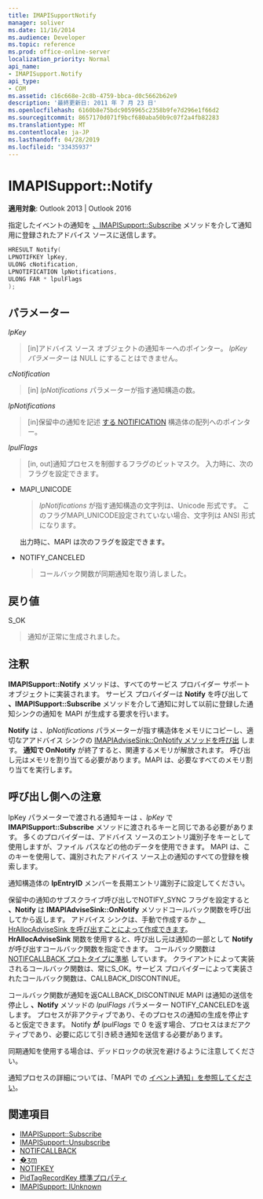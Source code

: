 ```yaml
---
title: IMAPISupportNotify
manager: soliver
ms.date: 11/16/2014
ms.audience: Developer
ms.topic: reference
ms.prod: office-online-server
localization_priority: Normal
api_name:
- IMAPISupport.Notify
api_type:
- COM
ms.assetid: c16c668e-2c8b-4759-bbca-d0c5662b62e9
description: '最終更新日: 2011 年 7 月 23 日'
ms.openlocfilehash: 6160b8e75bdc9059965c2358b9fe7d296e1f66d2
ms.sourcegitcommit: 8657170d071f9bcf680aba50b9c07f2a4fb82283
ms.translationtype: MT
ms.contentlocale: ja-JP
ms.lasthandoff: 04/28/2019
ms.locfileid: "33435937"
---
```

# <a name="imapisupportnotify"></a>IMAPISupport::Notify

**適用対象**: Outlook 2013 | Outlook 2016 
  
指定したイベントの通知を [、IMAPISupport::Subscribe](imapisupport-subscribe.md) メソッドを介して通知用に登録されたアドバイス ソースに送信します。 
  
```cpp
HRESULT Notify(
LPNOTIFKEY lpKey,
ULONG cNotification,
LPNOTIFICATION lpNotifications,
ULONG FAR * lpulFlags
);
```

## <a name="parameters"></a>パラメーター

_lpKey_
  
> [in]アドバイス ソース オブジェクトの通知キーへのポインター。 _lpKey パラメーター_ は NULL にすることはできません。 
    
_cNotification_
  
> [in]  _lpNotifications_ パラメーターが指す通知構造の数。 
    
_lpNotifications_
  
> [in]保留中の通知を記述 [する NOTIFICATION](notification.md) 構造体の配列へのポインター。 
    
_lpulFlags_
  
> [in, out]通知プロセスを制御するフラグのビットマスク。 入力時に、次のフラグを設定できます。
    
  - MAPI_UNICODE 
    
    > _lpNotifications_ が指す通知構造の文字列は、Unicode 形式です。 このフラグMAPI_UNICODE設定されていない場合、文字列は ANSI 形式になります。 

    出力時に、MAPI は次のフラグを設定できます。
        
  - NOTIFY_CANCELED 
    
    > コールバック関数が同期通知を取り消しました。
    
## <a name="return-value"></a>戻り値

S_OK 
  
> 通知が正常に生成されました。
    
## <a name="remarks"></a>注釈

**IMAPISupport::Notify** メソッドは、すべてのサービス プロバイダー サポート オブジェクトに実装されます。 サービス プロバイダーは **Notify** を呼び出して **、IMAPISupport::Subscribe** メソッドを介して通知に対して以前に登録した通知シンクの通知を MAPI が生成する要求を行います。 
  
**Notify** は  _、lpNotifications_ パラメーターが指す構造体をメモリにコピーし、適切なアアドバイス シンクの [IMAPIAdviseSink::OnNotify メソッドを呼び出](imapiadvisesink-onnotify.md) します。 **通知で OnNotify** が終了すると、関連するメモリが解放されます。 呼び出し元はメモリを割り当てる必要があります。MAPI は、必要なすべてのメモリ割り当てを実行します。 
  
## <a name="notes-to-callers"></a>呼び出し側への注意

lpKey パラメーターで渡される通知キーは _、lpKey_ で **IMAPISupport::Subscribe** メソッドに渡されるキーと同じである必要があります。  多くのプロバイダーは、アドバイス ソースのエントリ識別子をキーとして使用しますが、ファイル パスなどの他のデータを使用できます。 MAPI は、このキーを使用して、識別されたアドバイス ソース上の通知のすべての登録を検索します。 
  
通知構造体の **lpEntryID** メンバーを長期エントリ識別子に設定してください。 
  
保留中の通知のサブスクライブ呼び出しでNOTIFY_SYNC フラグを設定すると **、Notify** は **IMAPIAdviseSink::OnNotify** メソッドコールバック関数を呼び出してから返します。 アドバイス シンクは、手動で作成するか [、HrAllocAdviseSink を呼び出すことによって作成できます](hrallocadvisesink.md)。 **HrAllocAdviseSink** 関数を使用すると、呼び出し元は通知の一部として **Notify** が呼び出すコールバック関数を指定できます。 コールバック関数は [NOTIFCALLBACK プロトタイプに準拠](notifcallback.md) しています。 クライアントによって実装されるコールバック関数は、常にS_OK。サービス プロバイダーによって実装されたコールバック関数は、CALLBACK_DISCONTINUE。 
  
コールバック関数が通知を返CALLBACK_DISCONTINUE MAPI は通知の送信を停止し **、Notify** メソッドの  _lpulFlags_ パラメーター NOTIFY_CANCELEDを返します。 プロセスが非アクティブであり、そのプロセスの通知の生成を停止すると仮定できます。 Notify **が**  _lpulFlags_ で 0 を返す場合、プロセスはまだアクティブであり、必要に応じて引き続き通知を送信する必要があります。
  
同期通知を使用する場合は、デッドロックの状況を避けるように注意してください。
  
通知プロセスの詳細については、「MAPI での [イベント通知」を参照してください](event-notification-in-mapi.md)。 
  
## <a name="see-also"></a>関連項目

- [IMAPISupport::Subscribe](imapisupport-subscribe.md)  
- [IMAPISupport::Unsubscribe](imapisupport-unsubscribe.md)  
- [NOTIFCALLBACK](notifcallback.md) 
- [�ʒm](notification.md)  
- [NOTIFKEY](notifkey.md)  
- [PidTagRecordKey 標準プロパティ](pidtagrecordkey-canonical-property.md)  
- [IMAPISupport: IUnknown](imapisupportiunknown.md)

